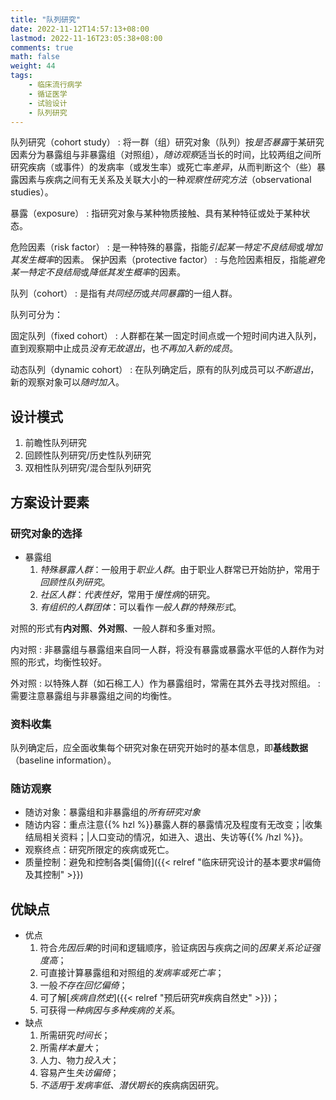 ```yaml
---
title: "队列研究"
date: 2022-11-12T14:57:13+08:00
lastmod: 2022-11-16T23:05:38+08:00
comments: true
math: false
weight: 44
tags:
    - 临床流行病学
    - 循证医学
    - 试验设计
    - 队列研究
---
```


队列研究（cohort study）
: 将一群（组）研究对象（队列）按*是否暴露*于某研究因素分为暴露组与非暴露组（对照组），*随访观察*适当长的时间，比较两组之间所研究疾病（或事件）的发病率（或发生率）或死亡率*差异*，从而判断这个（些）暴露因素与疾病之间有无关系及关联大小的一种*观察性研究方法*（observational studies）。

<!--separator-->

暴露（exposure）
: 指研究对象与某种物质接触、具有某种特征或处于某种状态。

危险因素（risk factor）
: 是一种特殊的暴露，指能*引起某一特定不良结局*或*增加其发生概率*的因素。
保护因素（protective factor）
: 与危险因素相反，指能*避免某一特定不良结局*或*降低其发生概率*的因素。

<!--separator-->

队列（cohort）
: 是指有*共同经历*或*共同暴露*的一组人群。

队列可分为：

固定队列（fixed cohort）
: 人群都在某一固定时间点或一个短时间内进入队列，直到观察期中止成员*没有无故退出*，也*不再加入新的成员*。

动态队列（dynamic cohort）
: 在队列确定后，原有的队列成员可以*不断退出*，新的观察对象可以*随时加入*。

<!--more-->

## 设计模式

1. 前瞻性队列研究
2. 回顾性队列研究/历史性队列研究
3. 双相性队列研究/混合型队列研究

## 方案设计要素

### 研究对象的选择

- 暴露组
    1. *特殊暴露人群*：一般用于*职业人群*。由于职业人群常已开始防护，常用于*回顾性队列研究*。
    2. *社区人群*：*代表性好*，常用于*慢性病*的研究。
    3. *有组织的人群团体*：可以看作*一般人群的特殊形式*。

对照的形式有**内对照**、**外对照**、一般人群和多重对照。

内对照
: 非暴露组与暴露组来自同一人群，将没有暴露或暴露水平低的人群作为对照的形式，均衡性较好。

外对照
: 以特殊人群（如石棉工人）作为暴露组时，常需在其外去寻找对照组。
: 需要注意暴露组与非暴露组之间的均衡性。

### 资料收集

队列确定后，应全面收集每个研究对象在研究开始时的基本信息，即**基线数据**（baseline information）。

### 随访观察

- 随访对象：暴露组和非暴露组的*所有研究对象*
- 随访内容：重点注意{{% hzl %}}暴露人群的暴露情况及程度有无改变；|收集结局相关资料；|人口变动的情况，如进入、退出、失访等{{% /hzl %}}。
- 观察终点：研究所限定的疾病或死亡。
- 质量控制：避免和控制各类[偏倚]({{< relref "临床研究设计的基本要求#偏倚及其控制" >}})

## 优缺点

- 优点
    1. 符合*先因后果*的时间和逻辑顺序，验证病因与疾病之间的*因果关系论证强度高*；
    2. 可直接计算暴露组和对照组的*发病率或死亡率*；
    3. 一般*不存在回忆偏倚*；
    4. 可了解[*疾病自然史*]({{< relref "预后研究#疾病自然史" >}})；
    5. 可获得*一种病因与多种疾病的关系*。
- 缺点
    1. 所需研究*时间长*；
    2. 所需*样本量大*；
    3. 人力、物力*投入大*；
    4. 容易产生*失访偏倚*；
    5. *不适用*于*发病率低、潜伏期长*的疾病病因研究。
